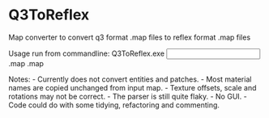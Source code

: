 Q3ToReflex
==========

Map converter to convert q3 format .map files to reflex format .map files

Usage run from commandline: Q3ToReflex.exe <input>.map <output>.map

Notes:
	- Currently does not convert entities and patches. 
	- Most material names are copied unchanged from input map.
	- Texture offsets, scale and rotations may not be correct.
	- The parser is still quite flaky.
	- No GUI.
	- Code could do with some tidying, refactoring and commenting.